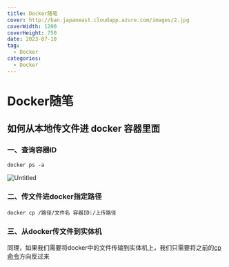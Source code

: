 ```yaml
---
title: Docker随笔
cover: http://ban.japaneast.cloudapp.azure.com/images/2.jpg
coverWidth: 1200
coverHeight: 750
date: 2023-07-10
tag:
  -	Docker
categories: 
  -	Docker
---
```




# Docker随笔

## ****如何从本地传文件进 docker 容器里面****

### ****一、查询容器ID****

```docker
docker ps -a
```

![Untitled](images/Docker随笔/Untitled.png)

### ****二、传文件进docker指定路径****

```docker
docker cp /路径/文件名 容器ID:/上传路径
```

### **三、从docker传文件到实体机**

同理，如果我们需要将docker中的文件传输到实体机上，我们只需要将之前的[cp命令](https://so.csdn.net/so/search?q=cp%E5%91%BD%E4%BB%A4&spm=1001.2101.3001.7020)方向反过来
